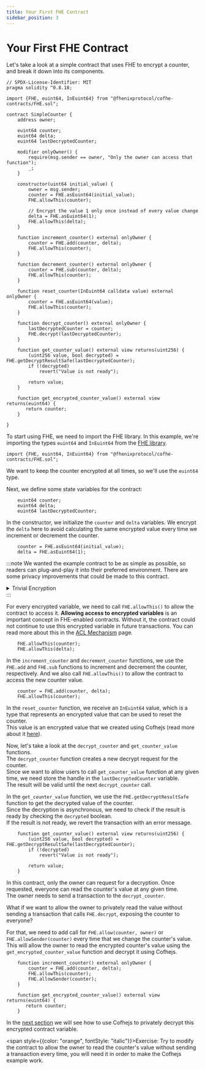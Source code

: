 ```yaml
---
title: Your First FHE Contract
sidebar_position: 3
---
```


# Your First FHE Contract

Let's take a look at a simple contract that uses FHE to encrypt a counter, and break it down into its components.

```solidity
// SPDX-License-Identifier: MIT
pragma solidity ^0.8.18;

import {FHE, euint64, InEuint64} from "@fhenixprotocol/cofhe-contracts/FHE.sol";

contract SimpleCounter {
    address owner;

    euint64 counter;
    euint64 delta;
    euint64 lastDecryptedCounter;

    modifier onlyOwner() {
        require(msg.sender == owner, "Only the owner can access that function");
        _;
    }

    constructor(uint64 initial_value) {
        owner = msg.sender;
        counter = FHE.asEuint64(initial_value);
        FHE.allowThis(counter);

        // Encrypt the value 1 only once instead of every value change
        delta = FHE.asEuint64(1);
        FHE.allowThis(delta);
    }

    function increment_counter() external onlyOwner {
        counter = FHE.add(counter, delta);
        FHE.allowThis(counter);
    }

    function decrement_counter() external onlyOwner {
        counter = FHE.sub(counter, delta);
        FHE.allowThis(counter);
    }

    function reset_counter(InEuint64 calldata value) external onlyOwner {
        counter = FHE.asEuint64(value);
        FHE.allowThis(counter);
    }

    function decrypt_counter() external onlyOwner {
        lastDecryptedCounter = counter;
        FHE.decrypt(lastDecryptedCounter);
    }

    function get_counter_value() external view returns(uint256) {
        (uint256 value, bool decrypted) = FHE.getDecryptResultSafe(lastDecryptedCounter);
        if (!decrypted)
            revert("Value is not ready");

        return value;
    }

    function get_encrypted_counter_value() external view returns(euint64) {
       return counter;
    }
    
}
```

To start using FHE, we need to import the FHE library.
In this example, we're importing the types `euint64` and `InEuint64` from the [FHE library](/docs/devdocs/solidity-api/FHE).


```solidity
import {FHE, euint64, InEuint64} from "@fhenixprotocol/cofhe-contracts/FHE.sol";
```
We want to keep the counter encrypted at all times, so we'll use the `euint64` type.

Next, we define some state variables for the contract:
```solidity
    euint64 counter;
    euint64 delta;
    euint64 lastDecryptedCounter;
```

In the constructor, we initialize the `counter` and `delta` variables.
We encrypt the `delta` here to avoid calculating the same encrypted value every time we increment or decrement the counter.

```solidity
    counter = FHE.asEuint64(initial_value);
    delta = FHE.asEuint64(1);
```

:::note
We wanted the example contract to be as simple as possible, so readers can plug-and-play it into their preferred environment.
There are some privacy improvements that could be made to this contract.

<details>
<summary> Trivial Encryption </summary>

When we initialize the `delta` and `counter` variables, we use **trivial encryption**.
**Trivial encryption** produces a ciphertext from a public value, but this
variable, even though represented as a ciphertext handle, is not really confidential because everyone can see what is the
plaintext value that went into it.

So in this case, whenever an increment occurs, an observer can know that the counter which was `x` is now `x + 1`.
To make it completely private, we need to initialize these variables with an InEuint from the calldata.
In that case the observer would know that the new counter is `x + y` (but wouldn't know what `x` and `y` are).
</details>
:::

For every encrypted variable, we need to call `FHE.allowThis()` to allow the contract to access it.
**Allowing access to encrypted variables** is an important concept in FHE-enabled contracts.
Without it, the contract could not continue to use this encrypted variable in future transactions.
You can read more about this in the [ACL Mechanism](/docs/devdocs/fhe-library/acl-mechanism) page.
```solidity
    FHE.allowThis(counter);
    FHE.allowThis(delta);
```

In the `increment_counter` and `decrement_counter` functions, we use the `FHE.add` and `FHE.sub` functions to increment and decrement the counter, respectively.
And we also call `FHE.allowThis()` to allow the contract to access the new counter value.

```solidity
    counter = FHE.add(counter, delta);
    FHE.allowThis(counter);
```
In the `reset_counter` function, we receive an `InEuint64` value, which is a type that represents an encrypted value that can be used to reset the counter.  
This value is an encrypted value that we created using Cofhejs (read more about it [here](/docs/devdocs/cofhejs/encryption-operations)).

Now, let's take a look at the `decrypt_counter` and `get_counter_value` functions.  
The `decrypt_counter` function creates a new decrypt request for the counter.  
Since we want to allow users to call `get_counter_value` function at any given time, we need store the handle in the `lastDecryptedCounter` variable.  
The result will be valid until the next `decrypt_counter` call.

In the `get_counter_value` function, we use the `FHE.getDecryptResultSafe` function to get the decrypted value of the counter.  
Since the decryption is asynchronous, we need to check if the result is ready by checking the `decrypted` boolean.   
If the result is not ready, we revert the transaction with an error message.

```solidity
    function get_counter_value() external view returns(uint256) {
        (uint256 value, bool decrypted) = FHE.getDecryptResultSafe(lastDecryptedCounter);
        if (!decrypted)
            revert("Value is not ready");

        return value;
    }
```

In this contract, only the owner can request for a decryption. Once requested, everyone can read the counter's value at any given time.  
The owner needs to send a transaction to the `decrypt_counter`.  

What if we want to allow the owner to privately read the value without sending a transaction that calls `FHE.decrypt`, exposing the counter to everyone?

For that, we need to add call for `FHE.allow(counter, owner)` or `FHE.allowSender(counter)`  every time that we change the counter's value.
This will allow the owner to read the encrypted counter's value using the `get_encrypted_counter_value` function and decrypt it using Cofhejs.

```solidity
    function increment_counter() external onlyOwner {
        counter = FHE.add(counter, delta);
        FHE.allowThis(counter);
        FHE.allowSender(counter);
    }

    function get_encrypted_counter_value() external view returns(euint64) {
       return counter;
    }
```
In the [next section](/docs/devdocs/quick-start/getting-started) we will see how to use Cofhejs to privately decrypt this encrypted contract variable.

<span style={{color: "orange", fontStyle: "italic"}}>Exercise:</span> Try to modify the contract to allow the owner to read the counter's value without sending a transaction every time, you will need it in order to make the Cofhejs example work.
